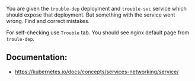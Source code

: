 You are given the `trouble-dep` deployment and `trouble-svc` service which should expose that deployment. But something with the service went wrong. Find and correct mistakes.  

For self-checking use `Trouble` tab. You should see nginx default page from `troule-dep`.  

## Documentation:
- https://kubernetes.io/docs/concepts/services-networking/service/


